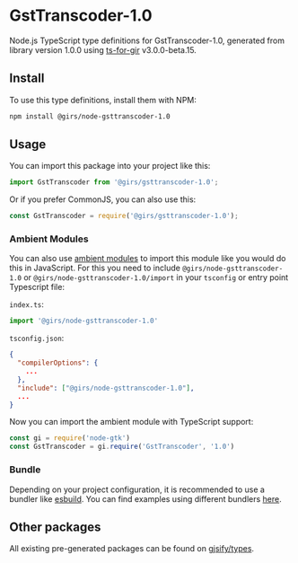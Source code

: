 
# GstTranscoder-1.0

Node.js TypeScript type definitions for GstTranscoder-1.0, generated from library version 1.0.0 using [ts-for-gir](https://github.com/gjsify/ts-for-gir) v3.0.0-beta.15.

## Install

To use this type definitions, install them with NPM:
```bash
npm install @girs/node-gsttranscoder-1.0
```

## Usage

You can import this package into your project like this:
```ts
import GstTranscoder from '@girs/gsttranscoder-1.0';
```

Or if you prefer CommonJS, you can also use this:
```ts
const GstTranscoder = require('@girs/gsttranscoder-1.0');
```

### Ambient Modules

You can also use [ambient modules](https://github.com/gjsify/ts-for-gir/tree/main/packages/cli#ambient-modules) to import this module like you would do this in JavaScript.
For this you need to include `@girs/node-gsttranscoder-1.0` or `@girs/node-gsttranscoder-1.0/import` in your `tsconfig` or entry point Typescript file:

`index.ts`:
```ts
import '@girs/node-gsttranscoder-1.0'
```

`tsconfig.json`:
```json
{
  "compilerOptions": {
    ...
  },
  "include": ["@girs/node-gsttranscoder-1.0"],
  ...
}
```

Now you can import the ambient module with TypeScript support: 

```ts
const gi = require('node-gtk')
const GstTranscoder = gi.require('GstTranscoder', '1.0')
```



### Bundle

Depending on your project configuration, it is recommended to use a bundler like [esbuild](https://esbuild.github.io/). You can find examples using different bundlers [here](https://github.com/gjsify/ts-for-gir/tree/main/examples).

## Other packages

All existing pre-generated packages can be found on [gjsify/types](https://github.com/gjsify/types).

